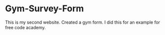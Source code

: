 # Gym-Survey-Form
 This is my second website. Created a gym form. I did this for an example for free code academy.
